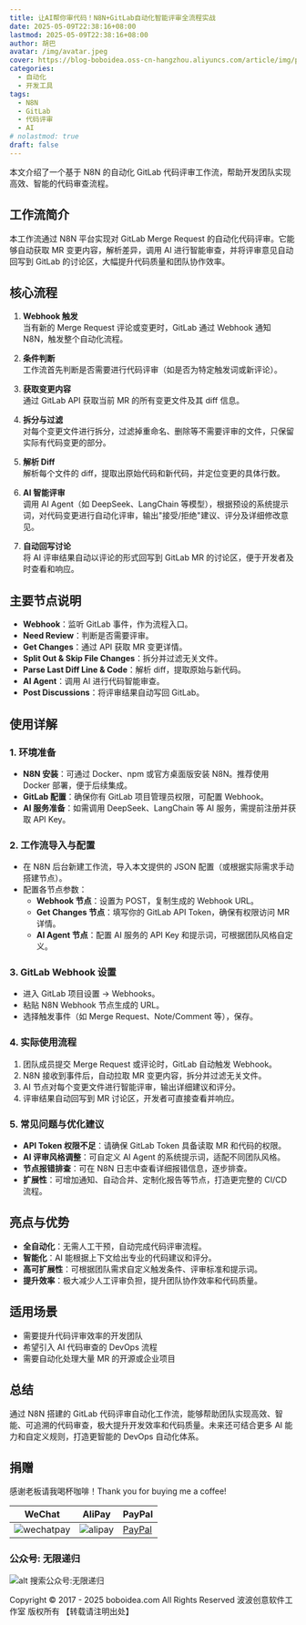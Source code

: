 ```yaml
---
title: 让AI帮你审代码！N8N+GitLab自动化智能评审全流程实战
date: 2025-05-09T22:38:16+08:00
lastmod: 2025-05-09T22:38:16+08:00
author: 胡巴
avatar: /img/avatar.jpeg
cover: https://blog-boboidea.oss-cn-hangzhou.aliyuncs.com/article/img/posts/auto1/%E5%93%94%E5%93%A9%E5%93%94%E5%93%A9%E4%B8%8A%E6%90%9C%E9%9B%86%E7%9A%84%E7%BE%8E%E5%9B%BE%E8%89%B2%E5%9B%BE_1-1000/15.jpg
categories:
  - 自动化
  - 开发工具
tags:
  - N8N
  - GitLab
  - 代码评审
  - AI
# nolastmod: true
draft: false
---
```


本文介绍了一个基于 N8N 的自动化 GitLab 代码评审工作流，帮助开发团队实现高效、智能的代码审查流程。

<!--more-->

## 工作流简介

本工作流通过 N8N 平台实现对 GitLab Merge Request 的自动化代码评审。它能够自动获取 MR 变更内容，解析差异，调用 AI 进行智能审查，并将评审意见自动回写到 GitLab 的讨论区，大幅提升代码质量和团队协作效率。

## 核心流程

1. **Webhook 触发**  
   当有新的 Merge Request 评论或变更时，GitLab 通过 Webhook 通知 N8N，触发整个自动化流程。

2. **条件判断**  
   工作流首先判断是否需要进行代码评审（如是否为特定触发词或新评论）。

3. **获取变更内容**  
   通过 GitLab API 获取当前 MR 的所有变更文件及其 diff 信息。

4. **拆分与过滤**  
   对每个变更文件进行拆分，过滤掉重命名、删除等不需要评审的文件，只保留实际有代码变更的部分。

5. **解析 Diff**  
   解析每个文件的 diff，提取出原始代码和新代码，并定位变更的具体行数。

6. **AI 智能评审**  
   调用 AI Agent（如 DeepSeek、LangChain 等模型），根据预设的系统提示词，对代码变更进行自动化评审，输出"接受/拒绝"建议、评分及详细修改意见。

7. **自动回写讨论**  
   将 AI 评审结果自动以评论的形式回写到 GitLab MR 的讨论区，便于开发者及时查看和响应。

## 主要节点说明

- **Webhook**：监听 GitLab 事件，作为流程入口。
- **Need Review**：判断是否需要评审。
- **Get Changes**：通过 API 获取 MR 变更详情。
- **Split Out & Skip File Changes**：拆分并过滤无关文件。
- **Parse Last Diff Line & Code**：解析 diff，提取原始与新代码。
- **AI Agent**：调用 AI 进行代码智能审查。
- **Post Discussions**：将评审结果自动写回 GitLab。

## 使用详解

### 1. 环境准备

- **N8N 安装**：可通过 Docker、npm 或官方桌面版安装 N8N。推荐使用 Docker 部署，便于后续集成。
- **GitLab 配置**：确保你有 GitLab 项目管理员权限，可配置 Webhook。
- **AI 服务准备**：如需调用 DeepSeek、LangChain 等 AI 服务，需提前注册并获取 API Key。

### 2. 工作流导入与配置

- 在 N8N 后台新建工作流，导入本文提供的 JSON 配置（或根据实际需求手动搭建节点）。
- 配置各节点参数：
  - **Webhook 节点**：设置为 POST，复制生成的 Webhook URL。
  - **Get Changes 节点**：填写你的 GitLab API Token，确保有权限访问 MR 详情。
  - **AI Agent 节点**：配置 AI 服务的 API Key 和提示词，可根据团队风格自定义。

### 3. GitLab Webhook 设置

- 进入 GitLab 项目设置 → Webhooks。
- 粘贴 N8N Webhook 节点生成的 URL。
- 选择触发事件（如 Merge Request、Note/Comment 等），保存。

### 4. 实际使用流程

1. 团队成员提交 Merge Request 或评论时，GitLab 自动触发 Webhook。
2. N8N 接收到事件后，自动拉取 MR 变更内容，拆分并过滤无关文件。
3. AI 节点对每个变更文件进行智能评审，输出详细建议和评分。
4. 评审结果自动回写到 MR 讨论区，开发者可直接查看并响应。

### 5. 常见问题与优化建议

- **API Token 权限不足**：请确保 GitLab Token 具备读取 MR 和代码的权限。
- **AI 评审风格调整**：可自定义 AI Agent 的系统提示词，适配不同团队风格。
- **节点报错排查**：可在 N8N 日志中查看详细报错信息，逐步排查。
- **扩展性**：可增加通知、自动合并、定制化报告等节点，打造更完整的 CI/CD 流程。

## 亮点与优势

- **全自动化**：无需人工干预，自动完成代码评审流程。
- **智能化**：AI 能根据上下文给出专业的代码建议和评分。
- **高可扩展性**：可根据团队需求自定义触发条件、评审标准和提示词。
- **提升效率**：极大减少人工评审负担，提升团队协作效率和代码质量。

## 适用场景

- 需要提升代码评审效率的开发团队
- 希望引入 AI 代码审查的 DevOps 流程
- 需要自动化处理大量 MR 的开源或企业项目

## 总结

通过 N8N 搭建的 GitLab 代码评审自动化工作流，能够帮助团队实现高效、智能、可追溯的代码审查，极大提升开发效率和代码质量。未来还可结合更多 AI 能力和自定义规则，打造更智能的 DevOps 自动化体系。

<!--qr_code-->

## 捐赠

感谢老板请我喝杯咖啡！Thank you for buying me a coffee!

| WeChat | AliPay | PayPal |
| --- | --- | --- |
| ![wechatpay](https://blog-boboidea.oss-cn-hangzhou.aliyuncs.com/pay/wechat_%E6%94%B6%E6%AC%BE%E7%A0%81.jpg) | ![alipay](https://blog-boboidea.oss-cn-hangzhou.aliyuncs.com/pay/alipay.jpg) | [PayPal](https://paypal.me/JianboQin?country.x=C2&locale.x=zh_XC) |

### 公众号: 无限递归

![alt 搜索公众号:无限递归](https://blog-boboidea.oss-cn-hangzhou.aliyuncs.com/article/img/gongzhonghao.jpeg "无限递归")

<!--declare-declare-->

Copyright &copy; 2017 - 2025 boboidea.com All Rights Reserved 波波创意软件工作室 版权所有 【转载请注明出处】 